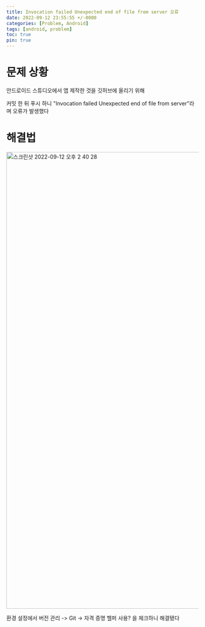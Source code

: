 ```yaml
---
title: Invocation failed Unexpected end of file from server 오류
date: 2022-09-12 23:55:55 +/-0000
categories: [Problem, Android]
tags: [android, problem]
toc: true
pin: true
---
```


# 문제 상황


안드로이드 스튜디오에서 앱 제작한 것을 깃허브에 올리기 위해

커밋 한 뒤 푸시 하니 "Invocation failed Unexpected end of file from server"라며 오류가 발생했다

# 해결법

<img width="1198" alt="스크린샷 2022-09-12 오후 2 40 28" src="https://user-images.githubusercontent.com/102157871/189581999-1cb44d1e-01e7-4365-8a36-02006071644a.png">

환경 설정에서 버전 관리 -> Git -> 자격 증명 헬퍼 사용? 을
체크하니 해결됐다